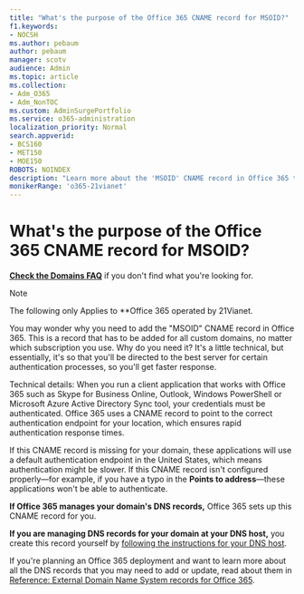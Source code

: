 ```yaml
---
title: "What's the purpose of the Office 365 CNAME record for MSOID?"
f1.keywords:
- NOCSH
ms.author: pebaum
author: pebaum
manager: scotv
audience: Admin
ms.topic: article
ms.collection:
- Adm_O365
- Adm_NonTOC
ms.custom: AdminSurgePortfolio
ms.service: o365-administration
localization_priority: Normal
search.appverid:
- BCS160
- MET150
- MOE150
ROBOTS: NOINDEX
description: "Learn more about the 'MSOID' CNAME record in Office 365 that directs you to the best server for authentication processes, so you'll getter a faster response."
monikerRange: 'o365-21vianet'
---
```


# What's the purpose of the Office 365 CNAME record for MSOID?

 **[Check the Domains FAQ](../setup/domains-faq.md)** if you don't find what you're looking for. 
> [!NOTE]
> The following only Applies to **Office 365 operated by 21Vianet.
  
You may wonder why you need to add the "MSOID" CNAME record in Office 365. This is a record that has to be added for all custom domains, no matter which subscription you use. Why do you need it? It's a little technical, but essentially, it's so that you'll be directed to the best server for certain authentication processes, so you'll get faster response.
  
Technical details: When you run a client application that works with Office 365 such as Skype for Business Online, Outlook, Windows PowerShell or Microsoft Azure Active Directory Sync tool, your credentials must be authenticated. Office 365 uses a CNAME record to point to the correct authentication endpoint for your location, which ensures rapid authentication response times.
  
If this CNAME record is missing for your domain, these applications will use a default authentication endpoint in the United States, which means authentication might be slower. If this CNAME record isn't configured properly—for example, if you have a typo in the **Points to address**—these applications won't be able to authenticate.
  
 **If Office 365 manages your domain's DNS records,** Office 365 sets up this CNAME record for you. 
  
 **If you are managing DNS records for your domain at your DNS host,** you create this record yourself by [following the instructions for your DNS host](https://docs.microsoft.com/microsoft-365/admin/get-help-with-domains/create-dns-records-at-any-dns-hosting-provider).
  
If you're planning an Office 365 deployment and want to learn more about all the DNS records that you may need to add or update, read about them in [Reference: External Domain Name System records for Office 365](https://go.microsoft.com/fwlink/?LinkId=579013).
  

